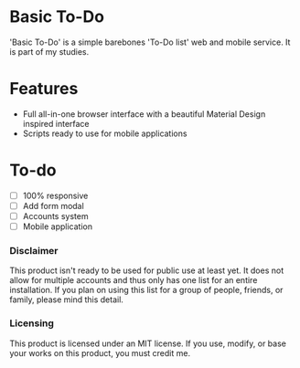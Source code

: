 # Basic To-Do
'Basic To-Do' is a simple barebones 'To-Do list' web and mobile service. It is part of my studies.

# Features
- Full all-in-one browser interface with a beautiful Material Design inspired interface
- Scripts ready to use for mobile applications

# To-do
- [ ] 100% responsive
- [ ] Add form modal
- [ ] Accounts system
- [ ] Mobile application

### Disclaimer
This product isn't ready to be used for public use at least yet. It does not allow for multiple accounts and thus only has one list for an entire installation. If you plan on using this list for a group of people, friends, or family, please mind this detail.

### Licensing
This product is licensed under an MIT license. If you use, modify, or base your works on this product, you must credit me.
